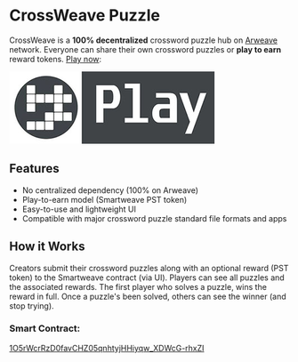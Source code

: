 # CrossWeave Puzzle

CrossWeave is a **100% decentralized** crossword puzzle hub on
[Arweave](https://arweave.org) network. Everyone can share their own crossword
puzzles or **play to earn** reward tokens.
[Play now](https://arweave.net/Cn85OoO5CLLLM41OkJr-7k8CuGmEogPC1y-HxeJW4v8):

[![Play CrossWeave now](Play_CrossWeave.jpg)](https://arweave.net/Cn85OoO5CLLLM41OkJr-7k8CuGmEogPC1y-HxeJW4v8)

## Features
* No centralized dependency (100% on Arweave)
* Play-to-earn model (Smartweave PST token)
* Easy-to-use and lightweight UI
* Compatible with major crossword puzzle standard file formats and apps

## How it Works
Creators submit their crossword puzzles along with an optional reward (PST token)
to the Smartweave contract (via UI). Players can see all puzzles and the
associated rewards. The first player who solves a puzzle, wins the reward in
full. Once a puzzle's been solved, others can see the winner (and stop trying).

### Smart Contract:
[1O5rWcrRzD0favCHZ05qnhtyjHHiyqw_XDWcG-rhxZI](https://sonar.redstone.tools/?#/app/contract/1O5rWcrRzD0favCHZ05qnhtyjHHiyqw_XDWcG-rhxZI)

